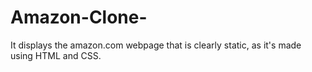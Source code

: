 # Amazon-Clone-
It displays the amazon.com webpage that is clearly static, as it's made using HTML and CSS.
